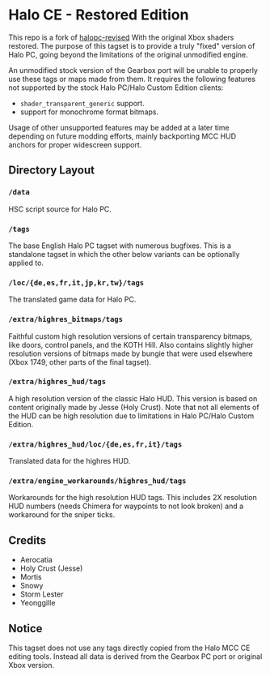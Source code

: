 # Halo CE - Restored Edition
This repo is a fork of [halopc-revised](https://github.com/Aerocatia/halopc-revised) With the original Xbox shaders restored.
The purpose of this tagset is to provide a truly "fixed" version of Halo PC, going beyond the limitations of the original unmodified engine.

An unmodified stock version of the Gearbox port will be unable to properly use these tags or maps made from them.
It requires the following features not supported by the stock Halo PC/Halo Custom Edition clients:

- `shader_transparent_generic` support.
- support for monochrome format bitmaps.

Usage of other unsupported features may be added at a later time depending on future modding efforts, mainly backporting MCC HUD anchors for proper widescreen support.

## Directory Layout
### `/data`
HSC script source for Halo PC.
### `/tags`
The base English Halo PC tagset with numerous bugfixes. This is a standalone tagset in which the other below variants can be optionally applied to.
### `/loc/{de,es,fr,it,jp,kr,tw}/tags`
The translated game data for Halo PC.
### `/extra/highres_bitmaps/tags`
Faithful custom high resolution versions of certain transparency bitmaps, like doors, control panels, and the KOTH Hill.
Also contains slightly higher resolution versions of bitmaps made by bungie that were used elsewhere (Xbox 1749, other parts of the final tagset).
### `/extra/highres_hud/tags`
A high resolution version of the classic Halo HUD. This version is based on content originally made by Jesse (Holy Crust).
Note that not all elements of the HUD can be high resolution due to limitations in Halo PC/Halo Custom Edition.
### `/extra/highres_hud/loc/{de,es,fr,it}/tags`
Translated data for the highres HUD.
### `/extra/engine_workarounds/highres_hud/tags`
Workarounds for the high resolution HUD tags. This includes 2X resolution HUD numbers (needs Chimera for waypoints to not look broken) and a workaround for the sniper ticks.

## Credits
- Aerocatia
- Holy Crust (Jesse)
- Mortis
- Snowy
- Storm Lester
- Yeonggille

## Notice
This tagset does not use any tags directly copied from the Halo MCC CE editing tools. Instead all data is derived
from the Gearbox PC port or original Xbox version.
